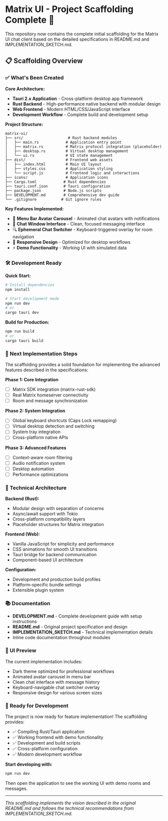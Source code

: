 # Matrix UI - Project Scaffolding Complete 🎉

This repository now contains the complete initial scaffolding for the Matrix UI chat client based on the detailed specifications in README.md and IMPLEMENTATION_SKETCH.md.

## 📋 Scaffolding Overview

### ✅ What's Been Created

**Core Architecture:**
- **Tauri 2.x Application** - Cross-platform desktop app framework
- **Rust Backend** - High-performance native backend with modular design
- **Web Frontend** - Modern HTML/CSS/JavaScript interface
- **Development Workflow** - Complete build and development setup

**Project Structure:**
```
matrix-ui/
├── src/                    # Rust backend modules
│   ├── main.rs            # Application entry point
│   ├── matrix.rs          # Matrix protocol integration (placeholder)
│   ├── desktop.rs         # Virtual desktop management
│   └── ui.rs              # UI state management
├── dist/                  # Frontend web assets
│   ├── index.html         # Main UI layout
│   ├── styles.css         # Application styling
│   └── script.js          # Frontend logic and interactions
├── icons/                 # Application icons
├── Cargo.toml            # Rust dependencies
├── tauri.conf.json       # Tauri configuration
├── package.json          # Node.js scripts
├── DEVELOPMENT.md        # Comprehensive dev guide
└── .gitignore           # Git ignore rules
```

**Key Features Implemented:**
- 🎨 **Menu Bar Avatar Carousel** - Animated chat avatars with notifications
- 💬 **Chat Window Interface** - Clean, focused messaging interface  
- 🔍 **Ephemeral Chat Switcher** - Keyboard-triggered overlay for room navigation
- 📱 **Responsive Design** - Optimized for desktop workflows
- ⚡ **Demo Functionality** - Working UI with simulated data

### 🛠️ Development Ready

**Quick Start:**
```bash
# Install dependencies
npm install

# Start development mode
npm run dev
# or
cargo tauri dev
```

**Build for Production:**
```bash
npm run build
# or
cargo tauri build
```

### 🎯 Next Implementation Steps

The scaffolding provides a solid foundation for implementing the advanced features described in the specifications:

**Phase 1: Core Integration**
- [ ] Matrix SDK integration (matrix-rust-sdk)
- [ ] Real Matrix homeserver connectivity
- [ ] Room and message synchronization

**Phase 2: System Integration**
- [ ] Global keyboard shortcuts (Caps Lock remapping)
- [ ] Virtual desktop detection and switching
- [ ] System tray integration
- [ ] Cross-platform native APIs

**Phase 3: Advanced Features**
- [ ] Context-aware room filtering
- [ ] Audio notification system
- [ ] Desktop automation
- [ ] Performance optimizations

### 🔧 Technical Architecture

**Backend (Rust):**
- Modular design with separation of concerns
- Async/await support with Tokio
- Cross-platform compatibility layers
- Placeholder structures for Matrix integration

**Frontend (Web):**
- Vanilla JavaScript for simplicity and performance
- CSS animations for smooth UI transitions
- Tauri bridge for backend communication
- Component-based UI architecture

**Configuration:**
- Development and production build profiles
- Platform-specific bundle settings
- Extensible plugin system

### 📚 Documentation

- **DEVELOPMENT.md** - Complete development guide with setup instructions
- **README.md** - Original project specification and design
- **IMPLEMENTATION_SKETCH.md** - Technical implementation details
- Inline code documentation throughout modules

### 🎨 UI Preview

The current implementation includes:
- Dark theme optimized for professional workflows
- Animated avatar carousel in menu bar
- Clean chat interface with message history
- Keyboard-navigable chat switcher overlay
- Responsive design for various screen sizes

### 🚀 Ready for Development

The project is now ready for feature implementation! The scaffolding provides:
- ✅ Compiling Rust/Tauri application
- ✅ Working frontend with demo functionality
- ✅ Development and build scripts
- ✅ Cross-platform configuration
- ✅ Modern development workflow

**Start developing with:**
```bash
npm run dev
```

Then open the application to see the working UI with demo rooms and messages.

---

*This scaffolding implements the vision described in the original README.md and follows the technical recommendations from IMPLEMENTATION_SKETCH.md.*